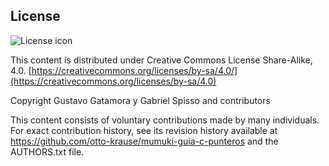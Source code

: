 ## License
![License icon](https://licensebuttons.net/l/by-sa/3.0/88x31.png)

This content is distributed under Creative Commons License Share-Alike, 4.0. [https://creativecommons.org/licenses/by-sa/4.0/](https://creativecommons.org/licenses/by-sa/4.0)

Copyright Gustavo Gatamora y Gabriel Spisso and contributors

This content consists of voluntary contributions made by many
individuals. For exact contribution history, see its revision history
available at https://github.com/otto-krause/mumuki-guia-c-punteros and the AUTHORS.txt file.

